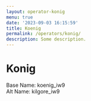 ```yaml
---
layout: operator-konig
menu: true
date: '2023-09-03 16:15:59'
title: Koenig
permalink: /operators/konig/
description: Some description.
---
```


# Konig

Base Name: koenig_iw9  
Alt Name: kilgore_iw9